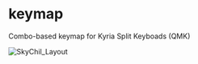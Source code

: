 # keymap
Combo-based keymap for Kyria Split Keyboads (QMK)

![SkyChil_Layout](https://user-images.githubusercontent.com/72839499/109599042-878b8080-7ae8-11eb-8c5c-33f68d6a07be.png)
